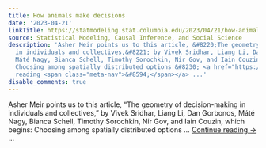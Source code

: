 ```yaml
---
title: How animals make decisions
date: '2023-04-21'
linkTitle: https://statmodeling.stat.columbia.edu/2023/04/21/how-animals-make-decisions/
source: Statistical Modeling, Causal Inference, and Social Science
description: 'Asher Meir points us to this article, &#8220;The geometry of decision-making
  in individuals and collectives,&#8221; by Vivek Sridhar, Liang Li, Dan Gorbonos,
  Máté Nagy, Bianca Schell, Timothy Sorochkin, Nir Gov, and Iain Couzin, which begins:
  Choosing among spatially distributed options &#8230; <a href="https://statmodeling.stat.columbia.edu/2023/04/21/how-animals-make-decisions/">Continue
  reading <span class="meta-nav">&#8594;</span></a> ...'
disable_comments: true
---
```

Asher Meir points us to this article, &#8220;The geometry of decision-making in individuals and collectives,&#8221; by Vivek Sridhar, Liang Li, Dan Gorbonos, Máté Nagy, Bianca Schell, Timothy Sorochkin, Nir Gov, and Iain Couzin, which begins: Choosing among spatially distributed options &#8230; <a href="https://statmodeling.stat.columbia.edu/2023/04/21/how-animals-make-decisions/">Continue reading <span class="meta-nav">&#8594;</span></a> ...